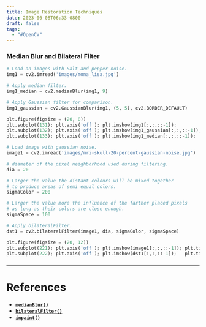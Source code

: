 ```yaml
---
title: Image Restoration Techniques
date: 2023-06-08T06:33-0800
draft: false
tags:
  - "#OpenCV"
---
```

### Median Blur and Bilateral Filter
```python
# Load an images with Salt and pepper noise.
img1 = cv2.imread('images/mona_lisa.jpg')

# Apply median filter.
img1_median = cv2.medianBlur(img1, 9)

# Apply Gaussian filter for comparison.
img1_gaussian = cv2.GaussianBlur(img1, (5, 5), cv2.BORDER_DEFAULT)

plt.figure(figsize = (20, 8))
plt.subplot(131); plt.axis('off'); plt.imshow(img1[:,:,::-1]);          plt.title('Original Image with Salt & Pepper Noise')
plt.subplot(132); plt.axis('off'); plt.imshow(img1_gaussian[:,:,::-1]); plt.title('Gaussian filter applied')
plt.subplot(133); plt.axis('off'); plt.imshow(img1_median[:,:,::-1]);   plt.title('Median filter applied')

# Load image with gaussian noise.
image1 = cv2.imread('images/mri-skull-20-percent-gaussian-noise.jpg')

# diameter of the pixel neighborhood used during filtering.
dia = 20

# Larger the value the distant colours will be mixed together
# to produce areas of semi equal colors.
sigmaColor = 200

# Larger the value more the influence of the farther placed pixels 
# as long as their colors are close enough.
sigmaSpace = 100

# Apply bilateralFilter.
dst1 = cv2.bilateralFilter(image1, dia, sigmaColor, sigmaSpace)

plt.figure(figsize = (20, 12))
plt.subplot(221); plt.axis('off'); plt.imshow(image1[:,:,::-1]); plt.title("Image with 20% gaussian noise")
plt.subplot(222); plt.axis('off'); plt.imshow(dst1[:,:,::-1]);   plt.title("Bilateral blur Result")
```

###
---
# References

- [**`medianBlur()`**](https://docs.opencv.org/4.5.2/d4/d86/group__imgproc__filter.html#ga564869aa33e58769b4469101aac458f9)
- [**`bilateralFilter()`**](https://docs.opencv.org/4.5.2/d4/d86/group__imgproc__filter.html#ga9d7064d478c95d60003cf839430737ed)
- [**`inpaint()`**](https://docs.opencv.org/4.5.3/d7/d8b/group__photo__inpaint.html)
